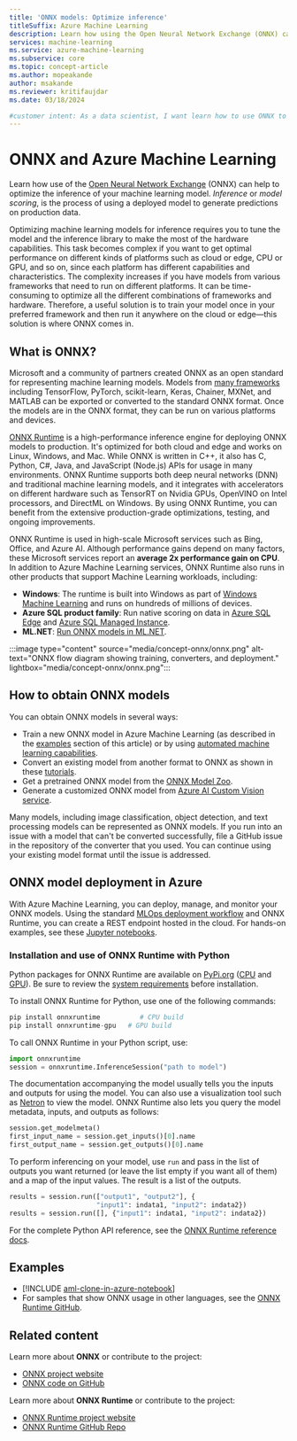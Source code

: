 ```yaml
---
title: 'ONNX models: Optimize inference'
titleSuffix: Azure Machine Learning
description: Learn how using the Open Neural Network Exchange (ONNX) can help optimize the inference of your machine learning model.
services: machine-learning
ms.service: azure-machine-learning
ms.subservice: core
ms.topic: concept-article
ms.author: mopeakande
author: msakande
ms.reviewer: kritifaujdar
ms.date: 03/18/2024

#customer intent: As a data scientist, I want learn how to use ONNX to create machine learning models and accelerate inferencing.
---
```


# ONNX and Azure Machine Learning

Learn how use of the [Open Neural Network Exchange](https://onnx.ai) (ONNX) can help to optimize the inference of your machine learning model. _Inference_ or _model scoring_, is the process of using a deployed model to generate predictions on production data.

Optimizing machine learning models for inference requires you to tune the model and the inference library to make the most of the hardware capabilities. This task becomes complex if you want to get optimal performance on different kinds of platforms such as cloud or edge, CPU or GPU, and so on, since each platform has different capabilities and characteristics. The complexity increases if you have models from various frameworks that need to run on different platforms. It can be time-consuming to optimize all the different combinations of frameworks and hardware. Therefore, a useful solution is to train your model once in your preferred framework and then run it anywhere on the cloud or edge—this solution is where ONNX comes in.

## What is ONNX?

Microsoft and a community of partners created ONNX as an open standard for representing machine learning models. Models from [many frameworks](https://onnx.ai/supported-tools) including TensorFlow, PyTorch, scikit-learn, Keras, Chainer, MXNet, and MATLAB can be exported or converted to the standard ONNX format. Once the models are in the ONNX format, they can be run on various platforms and devices.

[ONNX Runtime](https://onnxruntime.ai) is a high-performance inference engine for deploying ONNX models to production. It's optimized for both cloud and edge and works on Linux, Windows, and Mac. While ONNX is written in C++, it also has C, Python, C#, Java, and JavaScript (Node.js) APIs for usage in many environments. ONNX Runtime supports both deep neural networks (DNN) and traditional machine learning models, and it integrates with accelerators on different hardware such as TensorRT on Nvidia GPUs, OpenVINO on Intel processors, and DirectML on Windows. By using ONNX Runtime, you can benefit from the extensive production-grade optimizations, testing, and ongoing improvements.

ONNX Runtime is used in high-scale Microsoft services such as Bing, Office, and Azure AI. Although performance gains depend on many factors, these Microsoft services report an __average 2x performance gain on CPU__. In addition to Azure Machine Learning services, ONNX Runtime also runs in other products that support Machine Learning workloads, including:

- __Windows__: The runtime is built into Windows as part of [Windows Machine Learning](/windows/ai/windows-ml/) and runs on hundreds of millions of devices. 
- __Azure SQL product family__: Run native scoring on data in [Azure SQL Edge](../azure-sql-edge/onnx-overview.md) and [Azure SQL Managed Instance](/azure/azure-sql/managed-instance/machine-learning-services-overview).
- __ML.NET__: [Run ONNX models in ML.NET](/dotnet/machine-learning/tutorials/object-detection-onnx).

:::image type="content" source="media/concept-onnx/onnx.png" alt-text="ONNX flow diagram showing training, converters, and deployment." lightbox="media/concept-onnx/onnx.png":::

## How to obtain ONNX models

You can obtain ONNX models in several ways:

- Train a new ONNX model in Azure Machine Learning (as described in the [examples](#examples) section of this article) or by using [automated machine learning capabilities](concept-automated-ml.md#automl--onnx).
- Convert an existing model from another format to ONNX as shown in these [tutorials](https://github.com/onnx/tutorials).
- Get a pretrained ONNX model from the [ONNX Model Zoo](https://github.com/onnx/models).
- Generate a customized ONNX model from [Azure AI Custom Vision service](../ai-services/custom-vision-service/index.yml).

Many models, including image classification, object detection, and text processing models can be represented as ONNX models. If you run into an issue with a model that can't be converted successfully, file a GitHub issue in the repository of the converter that you used. You can continue using your existing model format until the issue is addressed.

## ONNX model deployment in Azure

With Azure Machine Learning, you can deploy, manage, and monitor your ONNX models. Using the standard [MLOps deployment workflow](concept-model-management-and-deployment.md) and ONNX Runtime, you can create a REST endpoint hosted in the cloud. For hands-on examples, see these [Jupyter notebooks](#examples).

### Installation and use of ONNX Runtime with Python

Python packages for ONNX Runtime are available on [PyPi.org](https://pypi.org) ([CPU](https://pypi.org/project/onnxruntime) and [GPU](https://pypi.org/project/onnxruntime-gpu)). Be sure to review the [system requirements](https://github.com/Microsoft/onnxruntime#system-requirements) before installation.

To install ONNX Runtime for Python, use one of the following commands:

```python    
pip install onnxruntime          # CPU build
pip install onnxruntime-gpu   # GPU build
```

To call ONNX Runtime in your Python script, use:

```python
import onnxruntime
session = onnxruntime.InferenceSession("path to model")
```

The documentation accompanying the model usually tells you the inputs and outputs for using the model. You can also use a visualization tool such as [Netron](https://github.com/lutzroeder/Netron) to view the model. ONNX Runtime also lets you query the model metadata, inputs, and outputs as follows:

```python
session.get_modelmeta()
first_input_name = session.get_inputs()[0].name
first_output_name = session.get_outputs()[0].name
```

To perform inferencing on your model, use `run` and pass in the list of outputs you want returned (or leave the list empty if you want all of them) and a map of the input values. The result is a list of the outputs.

```python
results = session.run(["output1", "output2"], {
                      "input1": indata1, "input2": indata2})
results = session.run([], {"input1": indata1, "input2": indata2})
```

For the complete Python API reference, see the [ONNX Runtime reference docs](https://onnxruntime.ai/docs/api/python/api_summary.html).

## Examples

- [!INCLUDE [aml-clone-in-azure-notebook](includes/aml-clone-for-examples.md)]
- For samples that show ONNX usage in other languages, see the [ONNX Runtime GitHub](https://github.com/microsoft/onnxruntime/tree/master/samples).

## Related content

Learn more about **ONNX** or contribute to the project:
- [ONNX project website](https://onnx.ai)
- [ONNX code on GitHub](https://github.com/onnx/onnx)

Learn more about **ONNX Runtime** or contribute to the project:
- [ONNX Runtime project website](https://onnxruntime.ai)
- [ONNX Runtime GitHub Repo](https://github.com/Microsoft/onnxruntime)
